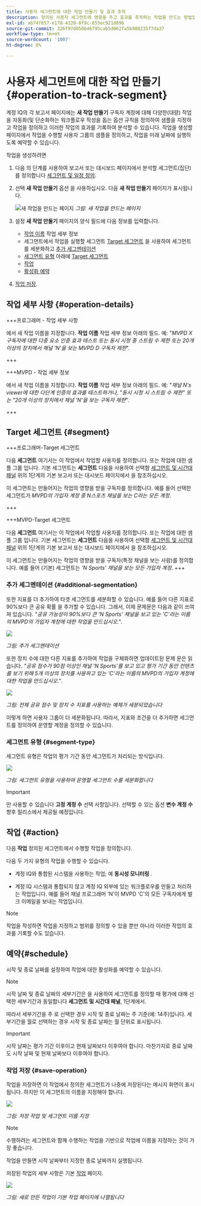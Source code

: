 ```yaml
---
title: 사용자 세그먼트에 대한 작업 만들기 및 효과 추적
description: 정의된 사용자 세그먼트에 영향을 주고 효과를 추적하는 작업을 만드는 방법입니다.
exl-id: ab74f857-e178-4120-8f9c-655ec921d096
source-git-commit: 326f97d058646795cab5d062fa5b980235f7da37
workflow-type: tm+mt
source-wordcount: '1007'
ht-degree: 0%

---
```


# 사용자 세그먼트에 대한 작업 만들기 {#operation-to-track-segment}

계정 IQ의 각 보고서 페이지에는 **새 작업 만들기** 구독자 계정에 대해 다양한(대량) 작업을 자동화(및 단순화하는 워크플로우 작성을 돕는 옵션 규칙을 정의하여 샘플을 지정하고 작업을 정의하고 이러한 작업의 효과를 기록하여 분석할 수 있습니다. 작업을 생성할 페이지에서 작업을 수행할 사용자 그룹의 샘플을 정의하고, 작업을 미래 날짜에 실행하도록 예약할 수 있습니다.

작업을 생성하려면

1. 다음 의 단계를 사용하여 보고서 또는 대시보드 페이지에서 분석할 세그먼트(집단)를 정의합니다 [세그먼트 및 일정 정의](/help/AccountIQ/howto-select-segment-timeframe.md).

1. 선택 **새 작업 만들기** 옵션 을 사용하십시오. 다음 **새 작업 만들기** 페이지가 표시됩니다.

   ![새 작업을 만드는 페이지](assets/create-new-operations.png)
   *그림: 새 작업을 만드는 페이지*

1. 설정 **새 작업 만들기** 페이지의 양식 필드에 다음 정보를 입력합니다.

   * [작업 이름](#operation-details) 작업 세부 정보
   * 세그먼트에서 작업을 실행할 세그먼트 [Target 세그먼트](#segment) 을 사용하여 세그먼트를 세분화하고 [추가 세그멘테이션](#additional-segmentation)
   * [세그먼트 유형](#segment-type) 아래에 [Target 세그먼트](#segment)
   * [작업](#action)
   * [활성화 예약](#schedule)

1. [작업 저장](#save-operation).

## 작업 세부 사항 {#operation-details}

+++프로그래머 - 작업 세부 사항

에서 새 작업 이름을 지정합니다. **작업 이름** 작업 세부 정보 아래의 필드. 예: &quot;*MVPD X 구독자에 대한 다중 요소 인증 효과 테스트 또는 동시 시청 중 스트림 수 제한 또는 20개 이상의 장치에서 채널 &#39;N&#39;을 보는 MVPD D 구독자 제한*&quot;.

+++

+++MVPD - 작업 세부 정보

에서 새 작업 이름을 지정합니다. **작업 이름** 작업 세부 정보 아래의 필드. 예: &quot;*채널 N&#39;s viewer에 대한 다단계 인증의 효과를 테스트하거나, &quot;동시 시청 시 스트림 수 제한&quot; 또는 &quot;20개 이상의 장치에서 채널 &#39;N&#39;을 보는 구독자 제한*&quot;.

+++

## Target 세그먼트 {#segment}

+++프로그래머-Target 세그먼트

다음 **세그먼트** 여기서는 이 작업에서 작업할 사용자를 정의합니다. 또는 작업에 대한 샘플 그룹 입니다. 기본 세그먼트는 **세그먼트** 다음을 사용하여 선택함 [세그먼트 및 시간대 패널](/help/AccountIQ/howto-select-segment-timeframe.md) 위의 1단계의 기본 보고서 또는 대시보드 페이지에서 을 참조하십시오.

<!--* The first segment entry in the **Segment** section, by default, shows the **segment** you selected in the step 1.

* The **segment evaluation period** is the time period of analysis you selected in step 1 from **Granularity and Timeframe** option.
![](assets/operations-segment-selection.png)
*Figure: Segment and timeframe selection on the main page*-->

이 세그먼트는 만들어지는 작업의 영향을 받을 구독자를 정의합니다. 예를 들어 선택한 세그먼트가 *MVPD의 가입자 계정 중 N스포츠 채널을 보는 C라는 모든 계정*.

+++

+++MVPD-Target 세그먼트

다음 **세그먼트** 여기서는 이 작업에서 작업할 사용자를 정의합니다. 또는 작업에 대한 샘플 그룹 입니다. 기본 세그먼트는 **세그먼트** 다음을 사용하여 선택함 [세그먼트 및 시간대 패널](/help/AccountIQ/howto-select-segment-timeframe.md) 위의 1단계의 기본 보고서 또는 대시보드 페이지에서 을 참조하십시오.

<!--* The first segment entry in the **Segment** section, by default, shows the **segment** you selected in the step 1.

* The **segment evaluation period** is the time period of analysis you selected in step 1 from **Granularity and Timeframe** option.
![](assets/operations-segment-selection.png)
*Figure: Segment and timeframe selection on the main page*-->

이 세그먼트는 만들어지는 작업의 영향을 받을 구독자(특정 채널을 보는 사람)를 정의합니다. 예를 들어 (기본) 세그먼트는 *&#39;N Sports&#39; 채널을 보는 모든 가입자 계정*.
+++

### 추가 세그멘테이션 {#additional-segmentation}

또한 지표를 더 추가하여 타겟 세그먼트를 세분화할 수 있습니다. 예를 들어 다른 지표로 90%보다 큰 공유 확률 을 추가할 수 있습니다. 그래서, 이제 문제문은 다음과 같이 쓰여져 있습니다. *&quot;공유 가능성이 90%보다 큰 &#39;N Sports&#39; 채널을 보고 있는 &#39;C&#39;라는 이름의 MVPD의 가입자 계정에 대한 작업을 만드십시오.&quot;*.

![](assets/additional-segment.gif)

*그림: 추가 세그멘테이션*

또한 장치 수에 대한 다른 지표를 추가하여 작업을 구체화하면 업데이트된 문제 문은 읽습니다. *&quot;공유 점수가 90점 이상인 채널 &#39;N Sports&#39;를 보고 있고 평가 기간 동안 컨텐츠를 보기 위해 5개 이상의 장치를 사용하고 있는 &#39;C&#39;라는 이름의 MVPD의 가입자 계정에 대한 작업을 만드십시오.&quot;*.

![](assets/refined-segment.png)

*그림: 전체 공유 점수 및 장치 수 지표를 사용하는 예제가 세분되었습니다*

이렇게 하면 사용자 그룹이 더 세분화됩니다. 따라서, 지표와 조건을 더 추가하면 세그먼트를 정의하여 운영할 계정을 정의할 수 있습니다.

### 세그먼트 유형 {#segment-type}

세그먼트 유형은 작업의 평가 기간 동안 세그먼트가 처리되는 방식입니다.

![](assets/segment-type.png)

*그림: 세그먼트 유형을 사용하여 운영할 세그먼트 수를 세분화합니다*

<!--The segment type option allows you to further refine your segment based on the evaluation period (or time).

**Fixed number of accounts** 

When you select **Fixed number of accounts** segment type, then you need to specify an evaluation period as well.

By doing so, you are fixing the sample size for evaluation in terms of numbers. You are making Account IQ identify a specific set of users (that meet the criteria of defined evaluation period and segment metrics) to operate on. The analysis and graphs will be generated for this specific set of users only (identified initially) throughout the operation.

**Variable number of accounts**

When you select **Variable number of accounts** segment type, you do not limit the number of accounts in segment. The accounts which fall under the defined segment metrics are the part of the segment, and the number of accounts will change continuously during the course of operation.-->

>[!IMPORTANT]
>
>만 사용할 수 있습니다 **고정 계정 수** 선택 사항입니다. 선택할 수 있는 옵션 **변수 계정 수** 향후 릴리스에서 제공될 예정입니다.

<!--

you tell Account IQ in the beginning of the operation which number of accounts to operate on.

Account IQ system only has a segment definition, and during the operation it looks into all the accounts that fit that segments.

the number of accounts in segment is not limited, the accounts that fall under defined segment metrics will be part of the segment, and the no of accounts will change continuously, as there are no specific limitations - like an evaluation period in the past.When the segment is defined (which in this example is, subscriber accounts of MVPD 'C' who are viewing the channel 'N Sports' that have a sharing score above 80 and are using 10 different IPs) and we also identified a time period to evaluate a segment. This identifies X number of accounts as sample (for example 5000). How many devices they are using?
It identifies x-number of accounts (5000)...a very specific set of users that meet this criteria.
for every period that we schedule (within that operation) during that operation) we will look at those 5K users that are originally identified and we will present graph about them. How are the sharing scores coming up?u We identified a period. Are their sharing scores going up? Are there fewer of them who are meeting this definition?
Fixed versus variable is the way the treated in fixed or variable way.

1. we identified a fixed set of accounts.
2. we evaluate those specific accounts on criteria throughout the operation.

General idea independent of graph is that we will evaluate a set of accounts identified initially, for no of periods during operation and generate graphs against that.
Those are the 5000 users for which I will create graphs for for every period of the operation.

**Variable number of accounts**
We do not identify any initial set of accounts, we just have a segment definition.
Each period during the operation, we go and look into all the accounts that fit that segments.
If it is not a fixed segment, I won't initially evaluate it. I won't have an initial set of 5000. Instead at every period during the evaluation I will evaluate the segment then, and then I will produce graph about the next 3000 users.
the......will vary from period to period.

if not fixed segment, then I won't initially evaluate or have initial set of 5000, instead at every period during an operation and the.-->

## 작업 {#action}

다음 **작업** 정의된 세그먼트에서 수행할 작업을 정의합니다.

다음 두 가지 유형의 작업을 수행할 수 있습니다.

* 계정 IQ와 통합된 시스템을 사용하는 작업; 예 **동시성 모니터링** <!--[Concurrency Monitoring](https://tve.helpdocsonline.com/concurrency-monitoring-introduction), or Adobe Target-->.

* 계정 IQ 시스템과 통합되지 않고 계정 IQ 외부에 있는 워크플로우를 만들고 처리하는 작업입니다. 예를 들어 채널 프로그래머 &#39;N&#39;이 MVPD &#39;C&#39;의 모든 구독자에게 벌크 이메일을 보내는 작업입니다.

>[!NOTE]
>
>작업을 작성하면 작업을 지정하고 범위를 정의할 수 있을 뿐만 아니라 이러한 작업의 효과를 기록할 수도 있습니다.

## 예약{#schedule}

시작 및 종료 날짜를 설정하여 작업에 대한 활성화를 예약할 수 있습니다.

>[!NOTE]
>
>시작 날짜 및 종료 날짜의 세부기간은 을 사용하여 세그먼트를 정의할 때 평가에 대해 선택한 세부기간과 동일합니다 **세그먼트 및 시간대 패널**, 1단계에서.
>
>
>따라서 세부기간을 주 로 선택한 경우 시작 및 종료 날짜는 주 기준(예: 14주)입니다. 세부기간을 월로 선택하는 경우 시작 및 종료 날짜는 월 단위로 표시됩니다.


>[!IMPORTANT]
>
>시작 날짜는 평가 기간 이후이고 현재 날짜보다 이후여야 합니다. 마찬가지로 종료 날짜도 시작 날짜 및 현재 날짜보다 이후여야 합니다.

### 작업 저장 {#save-operation}

작업을 저장하면 이 작업에서 정의한 세그먼트가 나중에 저장된다는 메시지 화면이 표시됩니다. 하지만 이 세그먼트의 이름을 지정해야 합니다.

![](assets/save-operation.png)

*그림: 저장 작업 및 세그먼트 이름 지정*

>[!NOTE]
>
>수행하려는 세그먼트와 함께 수행하는 작업을 기반으로 작업에 이름을 지정하는 것이 가장 좋습니다.

<!--In future you can select this saved segment when defining a segment for your analysis on the main reports page. Moreover, the saved segment is also listed when you create an operation the next time.

![](assets/saved-segment-operations-page.png)

*Figure: Saved segments in segment selector on Create new operations page* 

>[!IMPORTANT]
>
>When creating an operation, if you select a segment that was previously created then you cannot add new metrics to it and refine it.
>
>Adding new metrics creates a new segment, but you cannot modify an existing segment.-->

작업을 만들면 시작 날짜부터 지정한 종료 날짜까지 실행됩니다.

저장된 작업의 세부 사항은 기본 [작업](/help/AccountIQ/operations.md) 페이지.

![](assets/new-operation-created.png)

*그림: 새로 만든 작업이 기본 작업 페이지에 나열됩니다*
